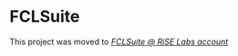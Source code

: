 FCLSuite
========

This project was moved to [*FCLSuite @ RiSE Labs account*](https://github.com/riselabs-ufba/fclsuite "FCLSuite repository @ RiSE Labs account")
